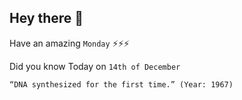 ## Hey there 👋
Have an amazing `Monday` ⚡⚡⚡

Did you know Today on `14th of December`
```
“DNA synthesized for the first time.” (Year: 1967)
```
